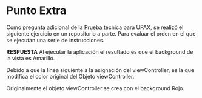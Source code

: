 # Punto Extra

Como pregunta adicional de la Prueba técnica para UPAX, se realizó el siguiente ejercicio en un repositorio a parte. Para evaluar el orden en el que se ejecutan una serie de instrucciones.

**RESPUESTA**
Al ejecutar la aplicación el resultado es que el background de la vista es Amarillo.

Debido a que la linea siguiente a la asignación del viewController, es la que modifica el color original del Objeto viewController. 

Originalmente el objeto viewController se crea con el background Rojo.

